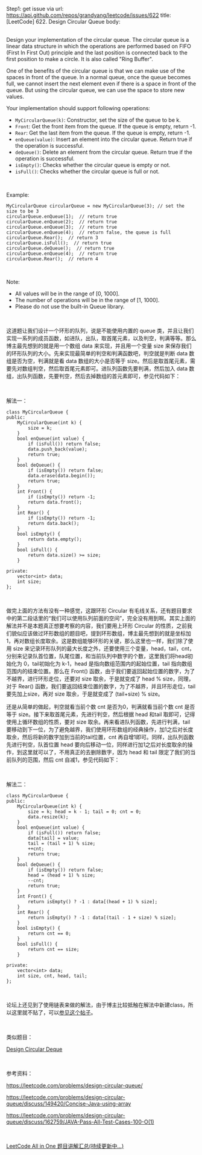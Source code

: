Step1: get issue via url: https://api.github.com/repos/grandyang/leetcode/issues/622 
 title:[LeetCode] 622. Design Circular Queue 
 body:  
  

Design your implementation of the circular queue. The circular queue is a linear data structure in which the operations are performed based on FIFO (First In First Out) principle and the last position is connected back to the first position to make a circle. It is also called "Ring Buffer".

One of the benefits of the circular queue is that we can make use of the spaces in front of the queue. In a normal queue, once the queue becomes full, we cannot insert the next element even if there is a space in front of the queue. But using the circular queue, we can use the space to store new values.

Your implementation should support following operations:

  * `MyCircularQueue(k)`: Constructor, set the size of the queue to be k.
  * `Front`: Get the front item from the queue. If the queue is empty, return -1.
  * `Rear`: Get the last item from the queue. If the queue is empty, return -1.
  * `enQueue(value)`: Insert an element into the circular queue. Return true if the operation is successful.
  * `deQueue()`: Delete an element from the circular queue. Return true if the operation is successful.
  * `isEmpty()`: Checks whether the circular queue is empty or not.
  * `isFull()`: Checks whether the circular queue is full or not.



 

Example:
    
    
    MyCircularQueue circularQueue = new MyCircularQueue(3); // set the size to be 3
    circularQueue.enQueue(1);  // return true
    circularQueue.enQueue(2);  // return true
    circularQueue.enQueue(3);  // return true
    circularQueue.enQueue(4);  // return false, the queue is full
    circularQueue.Rear();  // return 3
    circularQueue.isFull();  // return true
    circularQueue.deQueue();  // return true
    circularQueue.enQueue(4);  // return true
    circularQueue.Rear();  // return 4
    

 

Note:

  * All values will be in the range of [0, 1000].
  * The number of operations will be in the range of [1, 1000].
  * Please do not use the built-in Queue library.



 

这道题让我们设计一个环形的队列，说是不能使用内置的 queue 类，并且让我们实现一系列的成员函数，如进队，出队，取首尾元素，以及判空，判满等等。那么博主最先想到的就是用一个数组 data 来实现，并且用一个变量 size 来保存我们的环形队列的大小。先来实现最简单的判空和判满函数吧，判空就是判断 data 数组是否为空，判满就是看 data 数组的大小是否等于 size。然后是取首尾元素，需要先对数组判空，然后取首尾元素即可。进队列函数先要判满，然后加入 data 数组，出队列函数，先要判空，然后去掉数组的首元素即可，参见代码如下：

 

解法一：
    
    
    class MyCircularQueue {
    public:
        MyCircularQueue(int k) {
            size = k;
        }
        bool enQueue(int value) {
            if (isFull()) return false;
            data.push_back(value);
            return true;
        }
        bool deQueue() {
            if (isEmpty()) return false;
            data.erase(data.begin());
            return true;
        }
        int Front() {
            if (isEmpty()) return -1;
            return data.front();
        }
        int Rear() {
            if (isEmpty()) return -1;
            return data.back();
        }
        bool isEmpty() {
            return data.empty();
        }
        bool isFull() {
            return data.size() >= size;
        }
        
    private:
        vector<int> data;
        int size;
    };

 

做完上面的方法有没有一种感觉，这跟环形 Circular 有毛线关系，还有题目要求中的第二段话里的“我们可以使用队列前面的空间”，完全没有用到啊。其实上面的解法并不是本题真正想要考察的内容，我们要用上环形 Circular 的性质，之前我们貌似应该做过环形数组的题目吧，提到环形数组，博主最先想到的就是坐标加1，再对数组长度取余。这是数组能够环形的关键，那么这里也一样，我们除了使用 size 来记录环形队列的最大长度之外，还要使用三个变量，head，tail，cnt，分别来记录队首位置，队尾位置，和当前队列中数字的个数，这里我们将head初始化为 0，tail初始化为 k-1，head 是指向数组范围内的起始位置，tail 指向数组范围内的结束位置。那么在 Front() 函数，由于我们要返回起始位置的数字，为了不越界，进行环形走位，还要对 size 取余，于是就变成了 head % size，同理，对于 Rear() 函数，我们要返回结束位置的数字，为了不越界，并且环形走位，tail 要先加上size，再对 size 取余，于是就变成了 (tail+size) % size。

还是从简单的做起，判空就看当前个数 cnt 是否为0，判满就看当前个数 cnt 是否等于 size。接下来取首尾元素，先进行判空，然后根据 head 和tail 取即可，记得使用上循环数组的性质，要对 size 取余。再来看进队列函数，先进行判满，tail 要移动到下一位，为了避免越界，我们使用环形数组的经典操作，加1之后对长度取余，然后将新的数字加到当前的tail位置，cnt 再自增1即可。同样，出队列函数先进行判空，队首位置 head 要向后移动一位，同样进行加1之后对长度取余的操作，到这里就可以了，不用真正的去删除数字，因为 head 和 tail 限定了我们的当前队列的范围，然后 cnt 自减1，参见代码如下：

 

解法二：
    
    
    class MyCircularQueue {
    public:
        MyCircularQueue(int k) {
            size = k; head = k - 1; tail = 0; cnt = 0;
            data.resize(k);
        }
        bool enQueue(int value) {
            if (isFull()) return false;
            data[tail] = value;
            tail = (tail + 1) % size;
            ++cnt;
            return true;
        }
        bool deQueue() {
            if (isEmpty()) return false;
            head = (head + 1) % size;
            --cnt;
            return true;
        }
        int Front() {
            return isEmpty() ? -1 : data[(head + 1) % size];
        }
        int Rear() {
            return isEmpty() ? -1 : data[(tail - 1 + size) % size];
        }
        bool isEmpty() {
            return cnt == 0;
        }
        bool isFull() {
            return cnt == size;
        }
        
    private:
        vector<int> data;
        int size, cnt, head, tail;
    };

 

论坛上还见到了使用链表来做的解法，由于博主比较抵触在解法中新建class，所以这里就不贴了，可以[参见这个帖子](https://leetcode.com/problems/design-circular-queue/discuss/162759/JAVA-Pass-All-Test-Cases-100-O\(1\))。

 

类似题目：

[Design Circular Deque](https://www.cnblogs.com/grandyang/p/9899490.html)

 

参考资料：

<https://leetcode.com/problems/design-circular-queue/>

<https://leetcode.com/problems/design-circular-queue/discuss/149420/Concise-Java-using-array>

<https://leetcode.com/problems/design-circular-queue/discuss/162759/JAVA-Pass-All-Test-Cases-100-O(1)>

 

[LeetCode All in One 题目讲解汇总(持续更新中...)](http://www.cnblogs.com/grandyang/p/4606334.html) 
